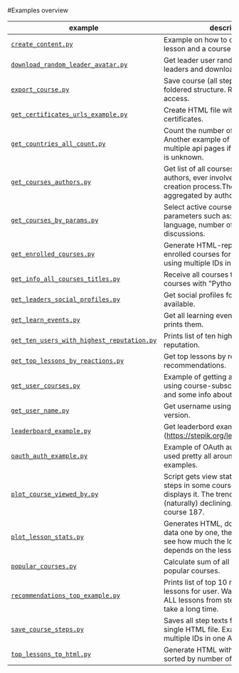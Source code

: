 #Examples overview

|example|description|
|---|---|
|[`create_content.py`](create_content.py)|Example on how to create a step, a lesson and a course using API.|
|[`download_random_leader_avatar.py`](download_random_leader_avatar.py)|Get leader user randomly from 100 leaders and download his avatar.|
|[`export_course.py`](export_course.py)|Save course (all step sources) as in a foldered structure. Requires instrcutor access.|
|[`get_certificates_urls_example.py`](get_certificates_urls_example.py)|Create HTML file with all user certificates.|
|[`get_countries_all_count.py`](get_countries_all_count.py)|Count the number of countries known. Another example of how to use multiple api pages if size of response is unknown.|
|[`get_courses_authors.py`](get_courses_authors.py)|Get list of all courses and create list of authors, ever involved in course creation process.Then print data aggregated by author name.|
|[`get_courses_by_params.py`](get_courses_by_params.py)|Select active courses by specifing parameters such as: amount of units, language, number of overall discussions.|
|[`get_enrolled_courses.py`](get_enrolled_courses.py)|Generate HTML-report with all enrolled courses for user. Example of using multiple IDs in one API call.|
|[`get_info_all_courses_titles.py`](get_info_all_courses_titles.py)|Receive all courses titles and count courses with "Python" word in title.|
|[`get_leaders_social_profiles.py`](get_leaders_social_profiles.py)|Get social profiles for leaders, if available.|
|[`get_learn_events.py`](get_learn_events.py)|Get all learning events for user and prints them.|
|[`get_ten_users_with_highest_reputation.py`](get_ten_users_with_highest_reputation.py)|Prints list of ten highest users by reputation.|
|[`get_top_lessons_by_reactions.py`](get_top_lessons_by_reactions.py)|Get top lessons by reaction on recommendations.|
|[`get_user_courses.py`](get_user_courses.py)|Example of getting all user courses using course-subscriptions endpoint and some info about them.|
|[`get_user_name.py`](get_user_name.py)|Get username using auth token. Simple version.|
|[`leaderboard_example.py`](leaderboard_example.py)|Get leaderbord example through api (https://stepik.org/leaders/knowledge).|
|[`oauth_auth_example.py`](oauth_auth_example.py)|Example of OAuth authentification, used pretty all around all other examples.|
|[`plot_course_viewed_by.py`](plot_course_viewed_by.py)|Script gets view statistics for all of the steps in some course and then displays it. The trend is usually (naturally) declining. By default uses course 187.|
|[`plot_lesson_stats.py`](plot_lesson_stats.py)|Generates HTML, download lessons' data one by one, then we make plots to see how much the loss of the people depends on the lesson time.|
|[`popular_courses.py`](popular_courses.py)| Calculate sum of all enrollments for popular courses.|
|[`recommendations_top_example.py`](recommendations_top_example.py)|Prints list of top 10 recommended lessons for user. Warning! Get list of ALL lessons from stepik, so it might take a long time.|
|[`save_course_steps.py`](save_course_steps.py)|Saves all step texts from course into single HTML file. Example of using multiple IDs in one API call.|
|[`top_lessons_to_html.py`](top_lessons_to_html.py)|Generate HTML with top lessons sorted by number of views.|
